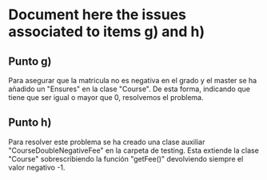 # Document here the issues associated to items g) and h)

## Punto g)

Para asegurar que la matricula no es negativa en el grado y el master se ha añadido un "Ensures" en la clase "Course". De esta forma, indicando que tiene que ser igual o mayor que 0, resolvemos el problema.

## Punto h)

Para resolver este problema se ha creado una clase auxiliar "CourseDoubleNegativeFee" en la carpeta de testing. Esta extiende la clase "Course" sobrescribiendo la función "getFee()" devolviendo siempre el valor negativo -1.
